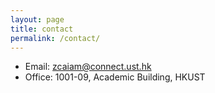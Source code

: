 ```yaml
---
layout: page
title: contact
permalink: /contact/
---
```



- Email: <zcaiam@connect.ust.hk>
- Office: 1001-09, Academic Building, HKUST